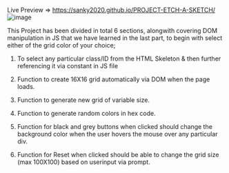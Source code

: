 Live Preview => https://sanky2020.github.io/PROJECT-ETCH-A-SKETCH/
![image](https://user-images.githubusercontent.com/69984129/150682996-fd029941-129f-4eab-b6c7-222d46b9d4bd.png)


This Project has been divided in total 6 sections, alongwith covering DOM manipulation in JS that we have learned in the last part, to begin with select either of the grid color of your choice;

1) To select any particular class/ID from the HTML Skeleton & then further referencing it via constant in JS file

2) Function to create 16X16 grid automatically via DOM when the page loads.

3) Function to generate new grid of variable size. 

4) Function to generate random colors in hex code.

5) Function for black and grey buttons when clicked should change the background color when the user hovers the mouse over any particular div.

6) Function for Reset when clicked should be able to change the grid size (max 100X100) based on userinput via prompt.
